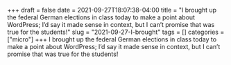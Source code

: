 +++draft = falsedate = 2021-09-27T18:07:38-04:00title = "I brought up the federal German elections in class today to make a point about WordPress; I’d say it made sense in context, but I can’t promise that was true for the students!"slug = "2021-09-27-I-brought"tags = []categories = ["micro"]+++I brought up the federal German elections in class today to make a point about WordPress; I’d say it made sense in context, but I can’t promise that was true for the students!